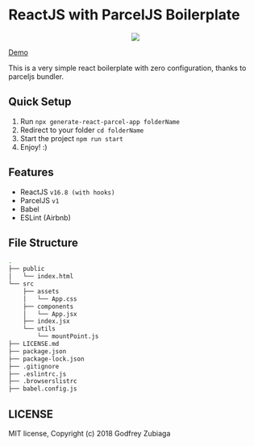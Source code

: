 # ReactJS with ParcelJS Boilerplate

<p align="center">
	<img src="https://res.cloudinary.com/starksten/image/upload/v1545892359/GRPA_Logo_2.png">
</p>

[Demo](https://react-parcel-boilerplate.firebaseapp.com/)

This is a very simple react boilerplate with zero configuration, thanks to parceljs bundler.

## Quick Setup

1. Run `npx generate-react-parcel-app folderName`
2. Redirect to your folder `cd folderName`
3. Start the project `npm run start`
4. Enjoy! :)

## Features

- ReactJS `v16.8 (with hooks)`
- ParcelJS `v1`
- Babel
- ESLint (Airbnb)

## File Structure

```bash
.
├── public
│   └── index.html
└── src
    ├── assets
    │   └── App.css
    ├── components
    │   └── App.jsx
    ├── index.jsx
    └── utils
        └── mountPoint.js
├── LICENSE.md
├── package.json
├── package-lock.json
├── .gitignore
├── .eslintrc.js
├── .browserslistrc
├── babel.config.js
```

## LICENSE

MIT license, Copyright (c) 2018 Godfrey Zubiaga
